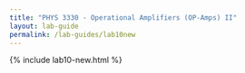 ```yaml
---
title: "PHYS 3330 - Operational Amplifiers (OP-Amps) II"
layout: lab-guide
permalink: /lab-guides/lab10new
---
```


{% include lab10-new.html %}
